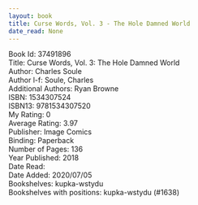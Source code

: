 ```yaml
---
layout: book
title: Curse Words, Vol. 3 - The Hole Damned World
date_read: None
---
```


Book Id: 37491896<br />
Title: Curse Words, Vol. 3: The Hole Damned World<br />
Author: Charles Soule<br />
Author l-f: Soule, Charles<br />
Additional Authors: Ryan Browne<br />
ISBN: 1534307524<br />
ISBN13: 9781534307520<br />
My Rating: 0<br />
Average Rating: 3.97<br />
Publisher: Image Comics<br />
Binding: Paperback<br />
Number of Pages: 136<br />
Year Published: 2018<br />
Date Read: <br />
Date Added: 2020/07/05<br />
Bookshelves: kupka-wstydu<br />
Bookshelves with positions: kupka-wstydu (#1638)<br />


